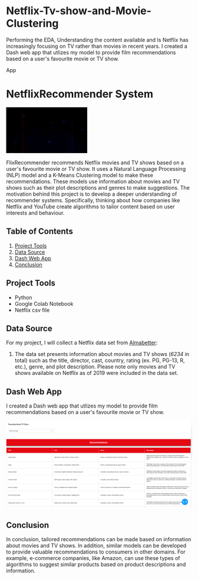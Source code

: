 # Netflix-Tv-show-and-Movie-Clustering
Performing the EDA, Understanding the content available and Is Netflix has increasingly focusing on TV rather than movies in recent years.
I created a Dash web app that utlizes my model to provide film recommendations based on a user's favourite movie or TV show.

App

# NetflixRecommender System

![ClusterFlix Header](https://github.com/AnshRockstar/Netflix-Tv-show-and-Movie-Clustering/blob/main/Web%20App%20images/netflix-netflix-logo.gif)

FlixRecommender recommends Netflix movies and TV shows based on a user's favourite movie or TV show. It uses a Natural Language Processing (NLP) model and a K-Means Clustering model to make these recommendations. These models use information about movies and TV shows such as their plot descriptions and genres to make suggestions. The motivation behind this project is to develop a deeper understanding of recommender systems. Specifically, thinking about how companies like Netflix and YouTube create algorithms to tailor content based on user interests and behaviour.

## Table of Contents
1.	[Project Tools](https://github.com/AnshRockstar/Netflix-Tv-show-and-Movie-Clustering#project-tools)
2.	[Data Source](https://github.com/AnshRockstar/Netflix-Tv-show-and-Movie-Clustering#data-source)
3.	[Dash Web App](https://github.com/AnshRockstar/Netflix-Tv-show-and-Movie-Clustering#dash-web-app)
4.	[Conclusion](https://github.com/AnshRockstar/Netflix-Tv-show-and-Movie-Clustering#conclusion)


## Project Tools
* Python
* Google Colab Notebook
*	Netflix csv file

## Data Source
For my project, I will collect a Netflix data set from [Almabetter](https://drive.google.com/drive/folders/19vS_L_SwOopA-pR6BECUENbRqczFRxl5):

1.	The data set presents information about movies and TV shows (*6234* in total) such as the title, director, cast, country, rating (ex. PG, PG-13, R, etc.), genre, and plot description. Please note only movies and TV shows available on Netflix as of 2019 were included in the data set.

## Dash Web App
I created a Dash web app that utlizes my model to provide film recommendations based on a user's favourite movie or TV show.

![App](https://github.com/AnshRockstar/Netflix-Tv-show-and-Movie-Clustering/blob/main/Web%20App%20images/App.PNG)


## Conclusion
In conclusion, tailored recommendations can be made based on information about movies and TV shows. In addition, similar models can be developed to provide valuable recommendations to consumers in other domains. For example, e-commerce companies, like Amazon, can use these types of algorithms to suggest similar products based on product descriptions and information.



